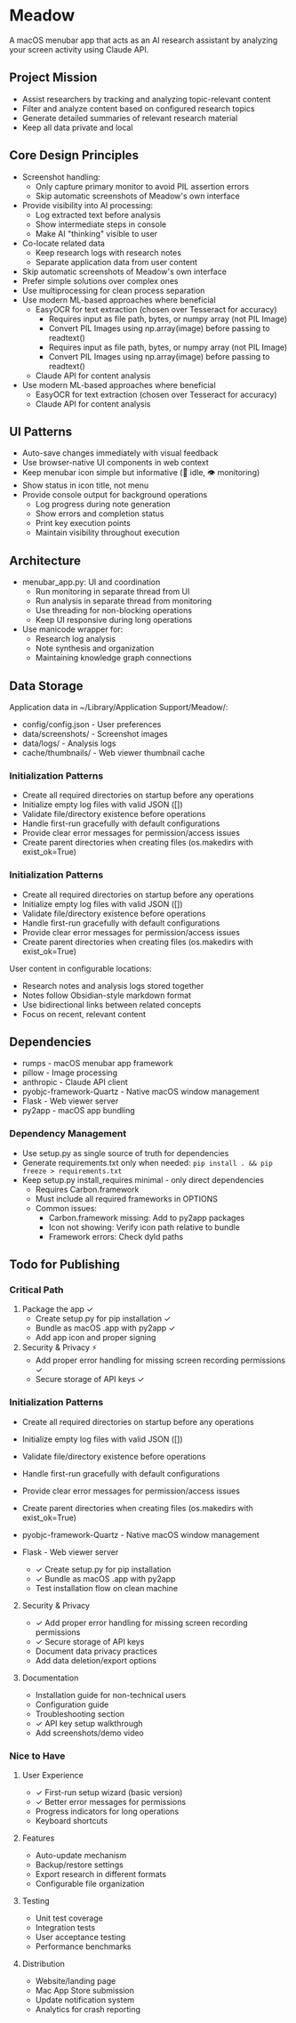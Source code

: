 # Meadow
A macOS menubar app that acts as an AI research assistant by analyzing your screen activity using Claude API.

## Project Mission
- Assist researchers by tracking and analyzing topic-relevant content
- Filter and analyze content based on configured research topics
- Generate detailed summaries of relevant research material
- Keep all data private and local

## Core Design Principles
- Screenshot handling:
  - Only capture primary monitor to avoid PIL assertion errors
  - Skip automatic screenshots of Meadow's own interface
- Provide visibility into AI processing:
  - Log extracted text before analysis
  - Show intermediate steps in console
  - Make AI "thinking" visible to user
- Co-locate related data
  - Keep research logs with research notes
  - Separate application data from user content
- Skip automatic screenshots of Meadow's own interface
- Prefer simple solutions over complex ones
- Use multiprocessing for clean process separation
- Use modern ML-based approaches where beneficial
  - EasyOCR for text extraction (chosen over Tesseract for accuracy)
    - Requires input as file path, bytes, or numpy array (not PIL Image)
    - Convert PIL Images using np.array(image) before passing to readtext()
    - Requires input as file path, bytes, or numpy array (not PIL Image)
    - Convert PIL Images using np.array(image) before passing to readtext()
  - Claude API for content analysis
- Use modern ML-based approaches where beneficial
  - EasyOCR for text extraction (chosen over Tesseract for accuracy)
  - Claude API for content analysis

## UI Patterns
- Auto-save changes immediately with visual feedback
- Use browser-native UI components in web context
- Keep menubar icon simple but informative (📸 idle, 👁️ monitoring)
- Show status in icon title, not menu
- Provide console output for background operations
  - Log progress during note generation
  - Show errors and completion status
  - Print key execution points
  - Maintain visibility throughout execution

## Architecture
- menubar_app.py: UI and coordination
  - Run monitoring in separate thread from UI
  - Run analysis in separate thread from monitoring
  - Use threading for non-blocking operations
  - Keep UI responsive during long operations
- Use manicode wrapper for:
  - Research log analysis
  - Note synthesis and organization
  - Maintaining knowledge graph connections

## Data Storage
Application data in ~/Library/Application Support/Meadow/:
- config/config.json - User preferences
- data/screenshots/ - Screenshot images
- data/logs/ - Analysis logs
- cache/thumbnails/ - Web viewer thumbnail cache

### Initialization Patterns
- Create all required directories on startup before any operations
- Initialize empty log files with valid JSON ([])
- Validate file/directory existence before operations
- Handle first-run gracefully with default configurations
- Provide clear error messages for permission/access issues
- Create parent directories when creating files (os.makedirs with exist_ok=True)

### Initialization Patterns
- Create all required directories on startup before any operations
- Initialize empty log files with valid JSON ([])
- Validate file/directory existence before operations
- Handle first-run gracefully with default configurations
- Provide clear error messages for permission/access issues
- Create parent directories when creating files (os.makedirs with exist_ok=True)

User content in configurable locations:
- Research notes and analysis logs stored together
- Notes follow Obsidian-style markdown format
- Use bidirectional links between related concepts
- Focus on recent, relevant content

## Dependencies
- rumps - macOS menubar app framework
- pillow - Image processing
- anthropic - Claude API client
- pyobjc-framework-Quartz - Native macOS window management
- Flask - Web viewer server
- py2app - macOS app bundling

### Dependency Management
- Use setup.py as single source of truth for dependencies
- Generate requirements.txt only when needed: `pip install . && pip freeze > requirements.txt`
- Keep setup.py install_requires minimal - only direct dependencies
  - Requires Carbon.framework
  - Must include all required frameworks in OPTIONS
  - Common issues:
    - Carbon.framework missing: Add to py2app packages
    - Icon not showing: Verify icon path relative to bundle
    - Framework errors: Check dyld paths

## Todo for Publishing

### Critical Path
1. Package the app ✓
   - Create setup.py for pip installation ✓
   - Bundle as macOS .app with py2app ✓
   - Add app icon and proper signing
2. Security & Privacy ⚡
   - Add proper error handling for missing screen recording permissions ✓
   - Secure storage of API keys ✓
### Initialization Patterns
- Create all required directories on startup before any operations
- Initialize empty log files with valid JSON ([])
- Validate file/directory existence before operations
- Handle first-run gracefully with default configurations
- Provide clear error messages for permission/access issues
- Create parent directories when creating files (os.makedirs with exist_ok=True)

- pyobjc-framework-Quartz - Native macOS window management
- Flask - Web viewer server
   - ✓ Create setup.py for pip installation
   - ✓ Bundle as macOS .app with py2app
   - Test installation flow on clean machine

2. Security & Privacy
   - ✓ Add proper error handling for missing screen recording permissions
   - ✓ Secure storage of API keys
   - Document data privacy practices
   - Add data deletion/export options

3. Documentation
   - Installation guide for non-technical users
   - Configuration guide
   - Troubleshooting section
   - ✓ API key setup walkthrough
   - Add screenshots/demo video

### Nice to Have
1. User Experience
   - ✓ First-run setup wizard (basic version)
   - ✓ Better error messages for permissions
   - Progress indicators for long operations
   - Keyboard shortcuts

2. Features
   - Auto-update mechanism
   - Backup/restore settings
   - Export research in different formats
   - Configurable file organization

3. Testing
   - Unit test coverage
   - Integration tests
   - User acceptance testing
   - Performance benchmarks

4. Distribution
   - Website/landing page
   - Mac App Store submission
   - Update notification system
   - Analytics for crash reporting
